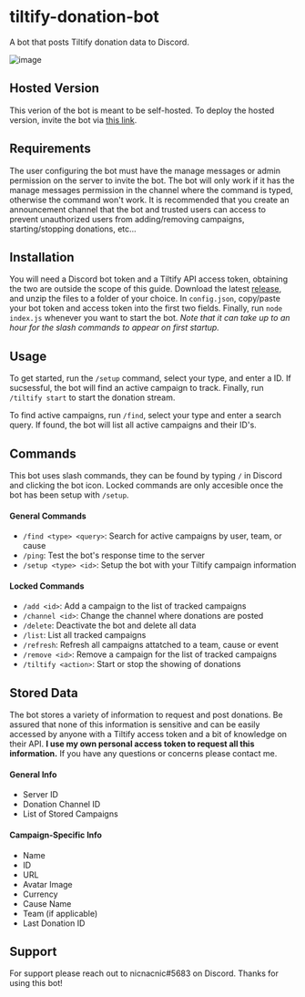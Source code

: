 # tiltify-donation-bot
A bot that posts Tiltify donation data to Discord.

![image](https://user-images.githubusercontent.com/39160563/125010924-7d006b00-e035-11eb-9884-6364a79f8532.png)


## Hosted Version
This verion of the bot is meant to be self-hosted. To deploy the hosted version, invite the bot via [this link](https://discord.com/api/oauth2/authorize?client_id=815284001618395238&permissions=2147560448&scope=bot%20applications.commands).

## Requirements
The user configuring the bot must have the manage messages or admin permission on the server to invite the bot. The bot will only work if it has the manage messages permission in the channel where the command is typed, otherwise the command won't work. It is recommended that you create an announcement channel that the bot and trusted users can access to prevent unauthorized users from adding/removing campaigns, starting/stopping donations, etc...

## Installation
You will need a Discord bot token and a Tiltify API access token, obtaining the two are outside the scope of this guide. Download the latest [release](https://github.com/nicnacnic/tiltify-donation-bot/releases), and unzip the files to a folder of your choice. In `config.json`, copy/paste your bot token and access token into the first two fields. Finally, run `node index.js` whenever you want to start the bot. *Note that it can take up to an hour for the slash commands to appear on first startup.*

## Usage
To get started, run the `/setup` command, select your type, and enter a ID. If sucsessful, the bot will find an active campaign to track. Finally, run `/tiltify start` to start the donation stream.

To find active campaigns, run `/find`, select your type and enter a search query. If found, the bot will list all active campaigns and their ID's.

## Commands
This bot uses slash commands, they can be found by typing `/` in Discord and clicking the bot icon. Locked commands are only accesible once the bot has been setup with `/setup`.

#### General Commands
- `/find <type> <query>`: Search for active campaigns by user, team, or cause
- `/ping`: Test the bot's response time to the server
- `/setup <type> <id>`: Setup the bot with your Tiltify campaign information

#### Locked Commands
- `/add <id>`: Add a campaign to the list of tracked campaigns
- `/channel <id>`: Change the channel where donations are posted
- `/delete`: Deactivate the bot and delete all data
- `/list`: List all tracked campaigns
- `/refresh`: Refresh all campaigns attatched to a team, cause or event
- `/remove <id>`: Remove a campaign for the list of tracked campaigns
- `/tiltify <action>`: Start or stop the showing of donations

## Stored Data
The bot stores a variety of information to request and post donations. Be assured that none of this information is sensitive and can be easily accessed by anyone with a Tiltify access token and a bit of knowledge on their API. **I use my own personal access token to request all this information.** If you have any questions or concerns please contact me.

#### General Info
- Server ID
- Donation Channel ID
- List of Stored Campaigns

#### Campaign-Specific Info
- Name
- ID
- URL
- Avatar Image
- Currency
- Cause Name
- Team (if applicable)
- Last Donation ID

## Support
For support please reach out to nicnacnic#5683 on Discord. Thanks for using this bot!
